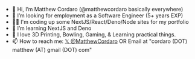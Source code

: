 - 👋 Hi, I’m Matthew Cordaro (@matthewcordaro basically everywhere)
- 👀 I’m looking for employment as a Software Engineer (5+ years EXP)
- 👨‍🏫 I'm coding up some NextJS/React/Deno/Node sites for my portfolio
- 🌱 I’m learning NextJS and Deno
- 💞️ I love 3D Printing, Bowling, Gaming, & Learning practical things.
- 📫 How to reach me:  [𝕏 @MatthewCordaro](https://x.com/MatthewCordaro/) OR Email at "cordaro (DOT) matthew (AT) gmail (DOT) com" 

<!---
matthewcordaro/matthewcordaro is a ✨ special ✨ repository because its `README.md` (this file) appears on your GitHub profile.
You can click the Preview link to take a look at your changes.
--->
